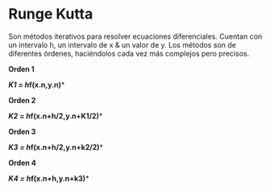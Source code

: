 # Runge Kutta
 
Son métodos iterativos para resolver ecuaciones diferenciales. 	Cuentan con un intervalo h, un intervalo de x & un valor de y. Los métodos son de diferentes órdenes, haciéndolos cada vez más complejos pero precisos. 

**Orden 1**

***K1 =  h*f(x.n,y.n)***

**Orden 2**

***K2 = h*f(x.n+h/2,y.n+K1/2)***

**Orden  3**

***K3 = h*f(x.n+h/2,y.n+k2/2)***

**Orden 4**

***K4 = h*f(x.n+h,y.n+k3)***


<!--stackedit_data:
eyJoaXN0b3J5IjpbNzk0OTc3MjQ3LDE2MzY4OTkyNTIsLTgyOD
AwMDU4N119
-->